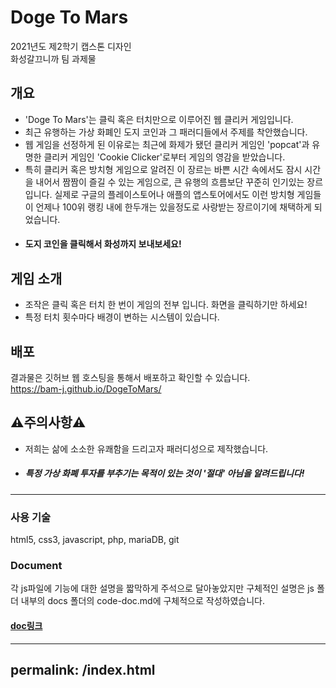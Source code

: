 # Doge To Mars
2021년도 제2학기 캡스톤 디자인 <br>
화성갈끄니까 팀 과제물<br>
## 개요
- 'Doge To Mars'는 클릭 혹은 터치만으로 이루어진 웹 클리커 게임입니다. 
- 최근 유행하는 가상 화폐인 도지 코인과 그 패러디들에서 주제를 착안했습니다.
- 웹 게임을 선정하게 된 이유로는 최근에 화제가 됐던 클리커 게임인 'popcat'과 유명한 클리커 게임인 'Cookie Clicker'로부터 게임의 영감을 받았습니다.
- 특히 클리커 혹은 방치형 게임으로 알려진 이 장르는 바쁜 시간 속에서도 잠시 시간을 내어서 짬짬이 즐길 수 있는 게임으로,
큰 유행의 흐름보단 꾸준히 인기있는 장르입니다. 실제로 구글의 플레이스토어나 애플의 앱스토어에서도 이런 방치형 게임들이
언제나 100위 랭킹 내에 한두개는 있을정도로 사랑받는 장르이기에 채택하게 되었습니다.
- #### 도지 코인을 클릭해서 화성까지 보내보세요!
## 게임 소개
- 조작은 클릭 혹은 터치 한 번이 게임의 전부 입니다. 화면을 클릭하기만 하세요!
- 특정 터치 횟수마다 배경이 변하는 시스템이 있습니다.
## 배포
결과물은 깃허브 웹 호스팅을 통해서 배포하고 확인할 수 있습니다.<br>
https://bam-j.github.io/DogeToMars/
<br>
## :warning:주의사항:warning:
- 저희는 삶에 소소한 유쾌함을 드리고자 패러디성으로 제작했습니다.
- ##### 특정 가상 화폐 투자를 부추기는 목적이 있는 것이 '절대' 아님을 알려드립니다!

---
### 사용 기술
html5, css3, javascript, php, mariaDB, git

### Document
각 js파일에 기능에 대한 설명을 짧막하게 주석으로 달아놓았지만 구체적인 설명은
js 폴더 내부의 docs 폴더의 code-doc.md에 구체적으로 작성하였습니다.
#### [doc링크](https://github.com/Bam-j/DogeToMars/tree/master/js/docs/code-doc.md)




---
permalink: /index.html
---

